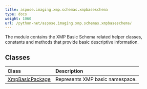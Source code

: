```yaml
---
title: aspose.imaging.xmp.schemas.xmpbaseschema
type: docs
weight: 1060
url: /python-net/aspose.imaging.xmp.schemas.xmpbaseschema/
---
```



The module contains the XMP Basic Schema related helper classes, constants and methods that provide basic descriptive information.

## **Classes**
| **Class** | **Description** |
| :- | :- |
| [XmpBasicPackage](/imaging/python-net/aspose.imaging.xmp.schemas.xmpbaseschema/xmpbasicpackage/) | Represents XMP basic namespace. |
